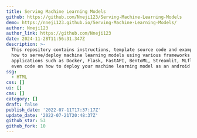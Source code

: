 ```yaml
---
title: Serving Machine Learning Models
github: https://github.com/Nneji123/Serving-Machine-Learning-Models
demo: https://nneji123.github.io/Serving-Machine-Learning-Models/
author: Nneji123
author_link: https://github.com/Nneji123
date: 2024-11-28T11:56:31.347Z
description: >-
  This repository contains instructions, template source code and examples on
  how to serve/deploy machine learning models using various frameworks and
  applications such as Docker, Flask, FastAPI, BentoML, Streamlit, MLflow and
  even code on how to deploy your machine learning model as an android app.
ssg:
  - HTML
css: []
ui: []
cms: []
category: []
draft: false
publish_date: '2022-07-11T17:37:17Z'
update_date: '2022-07-21T20:48:37Z'
github_star: 53
github_fork: 10
---
```

